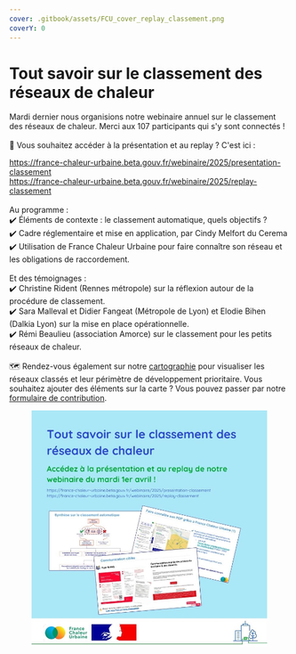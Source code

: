```yaml
---
cover: .gitbook/assets/FCU_cover_replay_classement.png
coverY: 0
---
```


# Tout savoir sur le classement des réseaux de chaleur

Mardi dernier nous organisions notre webinaire annuel sur le classement des réseaux de chaleur. Merci aux 107 participants qui s'y sont connectés !\
\
🎥 Vous souhaitez accéder à la présentation et au replay ? C'est ici :&#x20;

[https://france-chaleur-urbaine.beta.gouv.fr/webinaire/2025/presentation-classement
\
https://france-chaleur-urbaine.beta.gouv.fr/webinaire/2025/replay-classement ](https://france-chaleur-urbaine.beta.gouv.fr/webinaire/2025/presentation-classementhttps://france-chaleur-urbaine.beta.gouv.fr/webinaire/2025/replay-classement)\
\
Au programme :\
✔️ Éléments de contexte : le classement automatique, quels objectifs ?\
✔️ Cadre réglementaire et mise en application, par Cindy Melfort du Cerema\
✔️ Utilisation de France Chaleur Urbaine pour faire connaître son réseau et les obligations de raccordement.\
\
Et des témoignages :\
✔️ Christine Rident (Rennes métropole) sur la réflexion autour de la procédure de classement.\
✔️ Sara Malleval et Didier Fangeat (Métropole de Lyon) et Elodie Bihen (Dalkia Lyon) sur la mise en place opérationnelle.\
✔️ Rémi Beaulieu (association Amorce) sur le classement pour les petits réseaux de chaleur.\
\
🗺️ Rendez-vous également sur notre [cartographie](https://france-chaleur-urbaine.beta.gouv.fr/carte) pour visualiser les réseaux classés et leur périmètre de développement prioritaire. Vous souhaitez ajouter des éléments sur la carte ? Vous pouvez passer par notre [formulaire de contribution](https://france-chaleur-urbaine.beta.gouv.fr/contribution).

<figure><img src=".gitbook/assets/FCU_replay_classement.jpg" alt=""><figcaption></figcaption></figure>

